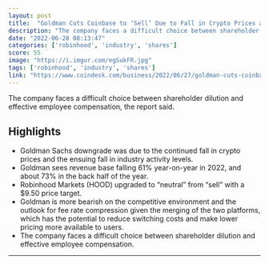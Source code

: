 ```yaml
---
layout: post
title:  "Goldman Cuts Coinbase to ‘Sell’ Due to Fall in Crypto Prices and Industry Activity; Shares Drop"
description: "The company faces a difficult choice between shareholder dilution and effective employee compensation, the report said."
date: "2022-06-28 08:13:47"
categories: ['robinhood', 'industry', 'shares']
score: 55
image: "https://i.imgur.com/egSukFR.jpg"
tags: ['robinhood', 'industry', 'shares']
link: "https://www.coindesk.com/business/2022/06/27/goldman-cuts-coinbase-to-sell-due-to-fall-in-crypto-prices-and-industry-activity-shares-drop/"
---
```


The company faces a difficult choice between shareholder dilution and effective employee compensation, the report said.

## Highlights

- Goldman Sachs downgrade was due to the continued fall in crypto prices and the ensuing fall in industry activity levels.
- Goldman sees revenue base falling 61% year-on-year in 2022, and about 73% in the back half of the year.
- Robinhood Markets (HOOD) upgraded to “neutral” from “sell” with a $9.50 price target.
- Goldman is more bearish on the competitive environment and the outlook for fee rate compression given the merging of the two platforms, which has the potential to reduce switching costs and make lower pricing more available to users.
- The company faces a difficult choice between shareholder dilution and effective employee compensation.

---
